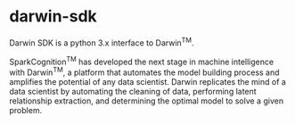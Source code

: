 # darwin-sdk


Darwin SDK is a python 3.x interface to Darwin<sup>TM</sup>.

SparkCognition<sup>TM</sup> has developed the next stage in machine intelligence with Darwin<sup>TM</sup>, a platform that automates the model building process and amplifies the potential of any data scientist. Darwin replicates the mind of a data scientist by automating the cleaning of data, performing latent relationship extraction, and determining the optimal model to solve a given problem.


